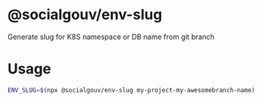 @socialgouv/env-slug
====================

Generate slug for K8S namespace or DB name from git branch

# Usage
```sh
ENV_SLUG=$(npx @socialgouv/env-slug my-project-my-awesomebranch-name)
```

